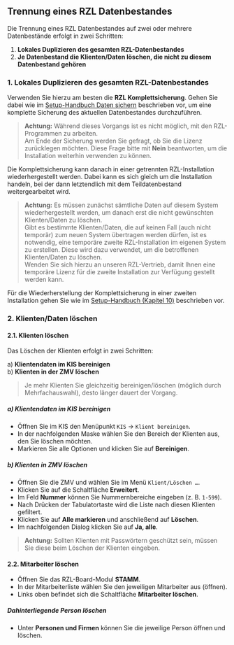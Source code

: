 ## Trennung eines RZL Datenbestandes

Die Trennung eines RZL Datenbestandes auf zwei oder mehrere Datenbestände erfolgt in zwei Schritten:

1. **Lokales Duplizieren des gesamten RZL-Datenbestandes**
2. **Je Datenbestand die Klienten/Daten löschen, die nicht zu diesem Datenbestand gehören**

### 1. Lokales Duplizieren des gesamten RZL-Datenbestandes

Verwenden Sie hierzu am besten die **RZL Komplettsicherung**. Gehen Sie dabei wie im [Setup-Handbuch Daten sichern](https://hilfe.rzlsoftware.at/setup/daten-sichern/) beschrieben vor, um eine komplette Sicherung des aktuellen Datenbestandes durchzuführen.

> **Achtung:** Während dieses Vorgangs ist es nicht möglich, mit den RZL-Programmen zu arbeiten.  
> Am Ende der Sicherung werden Sie gefragt, ob Sie die Lizenz zurücklegen möchten. Diese Frage bitte mit **Nein** beantworten, um die Installation weiterhin verwenden zu können.

Die Komplettsicherung kann danach in einer getrennten RZL-Installation wiederhergestellt werden. Dabei kann es sich gleich um die Installation handeln, bei der dann letztendlich mit dem Teildatenbestand weitergearbeitet wird.

> **Achtung:** Es müssen zunächst sämtliche Daten auf diesem System wiederhergestellt werden, um danach erst die nicht gewünschten Klienten/Daten zu löschen.  
> Gibt es bestimmte Klienten/Daten, die auf keinen Fall (auch nicht temporär) zum neuen System übertragen werden dürfen, ist es notwendig, eine temporäre zweite RZL-Installation im eigenen System zu erstellen. Diese wird dazu verwendet, um die betroffenen Klienten/Daten zu löschen.  
> Wenden Sie sich hierzu an unseren RZL-Vertrieb, damit Ihnen eine temporäre Lizenz für die zweite Installation zur Verfügung gestellt werden kann.

Für die Wiederherstellung der Komplettsicherung in einer zweiten Installation gehen Sie wie im [Setup-Handbuch (Kapitel 10)](https://hilfe.rzlsoftware.at/setup/daten-wiederherstellen/) beschrieben vor.

### 2. Klienten/Daten löschen

#### 2.1. Klienten löschen

Das Löschen der Klienten erfolgt in zwei Schritten:

a) **Klientendaten im KIS bereinigen**  
b) **Klienten in der ZMV löschen**

> Je mehr Klienten Sie gleichzeitig bereinigen/löschen (möglich durch Mehrfachauswahl), desto länger dauert der Vorgang.

##### a) Klientendaten im KIS bereinigen

- Öffnen Sie im KIS den Menüpunkt `KIS` → `Klient bereinigen`.
- In der nachfolgenden Maske wählen Sie den Bereich der Klienten aus, den Sie löschen möchten.
- Markieren Sie alle Optionen und klicken Sie auf **Bereinigen**.

##### b) Klienten in ZMV löschen

- Öffnen Sie die ZMV und wählen Sie im Menü `Klient/Löschen …`.
- Klicken Sie auf die Schaltfläche **Erweitert**.
- Im Feld **Nummer** können Sie Nummernbereiche eingeben (z. B. `1-599`).
- Nach Drücken der Tabulatortaste wird die Liste nach diesen Klienten gefiltert.
- Klicken Sie auf **Alle markieren** und anschließend auf **Löschen**.
- Im nachfolgenden Dialog klicken Sie auf **Ja, alle**.

> **Achtung:** Sollten Klienten mit Passwörtern geschützt sein, müssen Sie diese beim Löschen der Klienten eingeben.

#### 2.2. Mitarbeiter löschen

- Öffnen Sie das RZL-Board-Modul **STAMM**.
- In der Mitarbeiterliste wählen Sie den jeweiligen Mitarbeiter aus (öffnen).
- Links oben befindet sich die Schaltfläche **Mitarbeiter löschen**.

##### Dahinterliegende Person löschen

- Unter **Personen und Firmen** können Sie die jeweilige Person öffnen und löschen.
